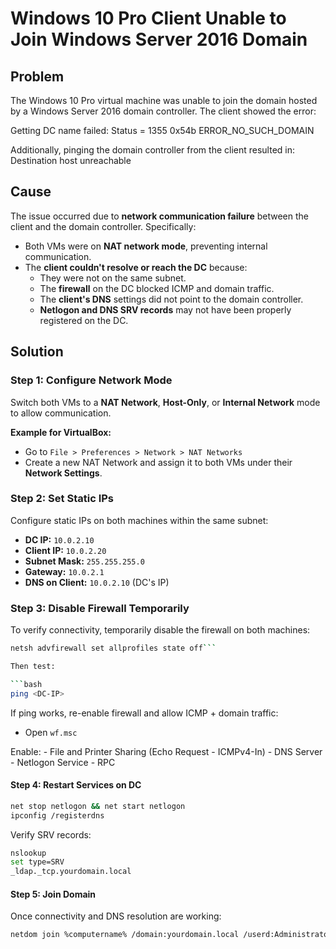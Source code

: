 # Windows 10 Pro Client Unable to Join Windows Server 2016 Domain

## Problem
The Windows 10 Pro virtual machine was unable to join the domain hosted by a Windows Server 2016 domain controller. The client showed the error:

Getting DC name failed: Status = 1355 0x54b ERROR_NO_SUCH_DOMAIN

Additionally, pinging the domain controller from the client resulted in: Destination host unreachable


## Cause
The issue occurred due to **network communication failure** between the client and the domain controller. Specifically:
- Both VMs were on **NAT network mode**, preventing internal communication.
- The **client couldn't resolve or reach the DC** because:
  - They were not on the same subnet.
  - The **firewall** on the DC blocked ICMP and domain traffic.
  - The **client's DNS** settings did not point to the domain controller.
  - **Netlogon and DNS SRV records** may not have been properly registered on the DC.

## Solution

### Step 1: Configure Network Mode
Switch both VMs to a **NAT Network**, **Host-Only**, or **Internal Network** mode to allow communication.

**Example for VirtualBox:**
- Go to `File > Preferences > Network > NAT Networks`
- Create a new NAT Network and assign it to both VMs under their **Network Settings**.

### Step 2: Set Static IPs
Configure static IPs on both machines within the same subnet:
- **DC IP:** `10.0.2.10`
- **Client IP:** `10.0.2.20`
- **Subnet Mask:** `255.255.255.0`
- **Gateway:** `10.0.2.1`
- **DNS on Client:** `10.0.2.10` (DC's IP)

### Step 3: Disable Firewall Temporarily
To verify connectivity, temporarily disable the firewall on both machines:

```bash
netsh advfirewall set allprofiles state off```

Then test:

```bash
ping <DC-IP>
```

If ping works, re-enable firewall and allow ICMP + domain traffic:
- Open `wf.msc`

Enable:
	- File and Printer Sharing (Echo Request - ICMPv4-In)
	- DNS Server
	- Netlogon Service
	- RPC

#### Step 4: Restart Services on DC

```bash
net stop netlogon && net start netlogon
ipconfig /registerdns
```

Verify SRV records:
```bash
nslookup
set type=SRV
_ldap._tcp.yourdomain.local
```

#### Step 5: Join Domain

Once connectivity and DNS resolution are working:

```bash
netdom join %computername% /domain:yourdomain.local /userd:Administrator /passwordd:*
```

